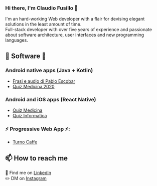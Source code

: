 ### Hi there, I'm Claudio Fusillo 👋
I'm an hard-working Web developer with a flair for devising elegant solutions in the least amount of time. <br>
Full-stack developer with over five years of experience and passionate about software architecture, user interfaces and new programming languages.

## 🤖 Software 🤖
### Android native apps (Java + Kotlin)
  * [Frasi e audio di Pablo Escobar](https://play.google.com/store/apps/details?id=com.software.claudiofus.escobarApp)
  * [Quiz Medicina 2020](https://play.google.com/store/apps/details?id=claudiofus.software.com.medapp2018)

### Android and iOS apps (React Native)
  * [Quiz Medicina](https://claudiofus.github.io/quiz-medicina-spot)
  * [Quiz Informatica](https://claudiofus.github.io/quiz-informatica-spot)

### ⚡ Progressive Web App ⚡:
  * [Turno Caffe](https://turnocaffe.web.app)

## 📫 How to reach me
🔎 Find me on [LinkedIn](https://www.linkedin.com/in/claudio-fusillo-5804b367/)<br>
✏️ DM on [Instagram](https://www.instagram.com/claudio_fus/) 
